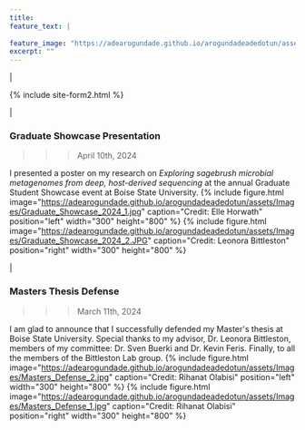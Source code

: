 ```yaml
---
title:
feature_text: |
  
feature_image: "https://adearogundade.github.io/arogundadeadedotun/assets/Images/Communications_Cover.jpg"
excerpt: ""
---
```


|

<div class="sidebar">
    {% include site-form2.html %}
</div>

|

### Graduate Showcase Presentation
>>> April 10th, 2024

I presented a poster on my research on _Exploring sagebrush microbial metagenomes from deep, host-derived sequencing_ at the annual Graduate Student Showcase event at Boise State University.
{% include figure.html image="https://adearogundade.github.io/arogundadeadedotun/assets/Images/Graduate_Showcase_2024_1.jpg" caption="Credit: Elle Horwath" position="left" width="300" height="800" %} {% include figure.html image="https://adearogundade.github.io/arogundadeadedotun/assets/Images/Graduate_Showcase_2024_2.JPG" caption="Credit: Leonora Bittleston" position="right" width="300" height="800" %}

|

### Masters Thesis Defense
>>> March 11th, 2024

I am glad to announce that I successfully defended my Master's thesis at Boise State University. Special thanks to my advisor, Dr. Leonora Bittleston, members of my committee: Dr. Sven Buerki and Dr. Kevin Feris. Finally, to all the members of the Bittleston Lab group.
{% include figure.html image="https://adearogundade.github.io/arogundadeadedotun/assets/Images/Masters_Defense_2.jpg" caption="Credit: Rihanat Olabisi" position="left" width="300" height="800" %} {% include figure.html image="https://adearogundade.github.io/arogundadeadedotun/assets/Images/Masters_Defense_1.jpg" caption="Credit: Rihanat Olabisi" position="right" width="300" height="800" %}




